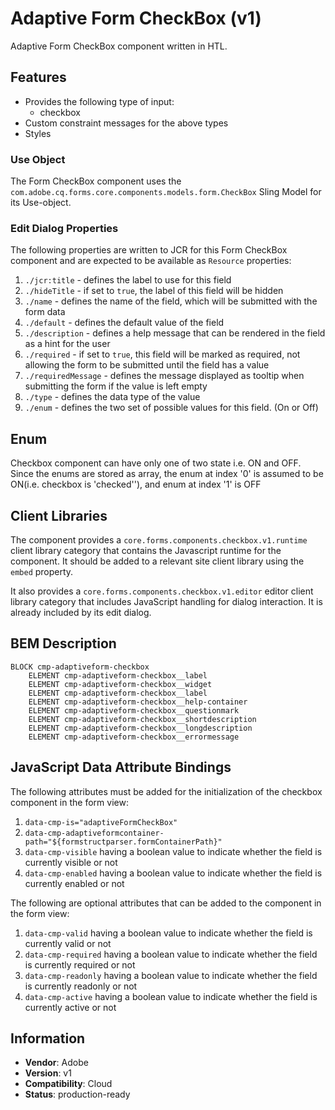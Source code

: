 <!--
Copyright 2023 Adobe

Licensed under the Apache License, Version 2.0 (the "License");
you may not use this file except in compliance with the License.
You may obtain a copy of the License at

    http://www.apache.org/licenses/LICENSE-2.0

Unless required by applicable law or agreed to in writing, software
distributed under the License is distributed on an "AS IS" BASIS,
WITHOUT WARRANTIES OR CONDITIONS OF ANY KIND, either express or implied.
See the License for the specific language governing permissions and
limitations under the License.
-->
Adaptive Form CheckBox (v1)
====
Adaptive Form CheckBox component written in HTL.

## Features

* Provides the following type of input:
  * checkbox
* Custom constraint messages for the above types
* Styles

### Use Object
The Form CheckBox component uses the `com.adobe.cq.forms.core.components.models.form.CheckBox` Sling Model for its Use-object.

### Edit Dialog Properties
The following properties are written to JCR for this Form CheckBox component and are expected to be available as `Resource` properties:

1. `./jcr:title` - defines the label to use for this field
2. `./hideTitle` - if set to `true`, the label of this field will be hidden
3. `./name` - defines the name of the field, which will be submitted with the form data
4. `./default` - defines the default value of the field
5. `./description` - defines a help message that can be rendered in the field as a hint for the user
6. `./required` - if set to `true`, this field will be marked as required, not allowing the form to be submitted until the field has a value
7. `./requiredMessage` - defines the message displayed as tooltip when submitting the form if the value is left empty
8. `./type` - defines the data type of the value
9. `./enum` - defines the two set of possible values for this field. (On or Off)

## Enum
Checkbox component can have only one of two state i.e. ON and OFF. Since the enums are stored as array, the enum at index '0' is assumed to be ON(i.e. checkbox is 'checked''), and enum at index '1' is OFF

## Client Libraries
The component provides a `core.forms.components.checkbox.v1.runtime` client library category that contains the Javascript runtime for the component. 
It should be added to a relevant site client library using the `embed` property.

It also provides a `core.forms.components.checkbox.v1.editor` editor client library category that includes
JavaScript handling for dialog interaction. It is already included by its edit dialog.

## BEM Description
```
BLOCK cmp-adaptiveform-checkbox
    ELEMENT cmp-adaptiveform-checkbox__label
    ELEMENT cmp-adaptiveform-checkbox__widget
    ELEMENT cmp-adaptiveform-checkbox__label
    ELEMENT cmp-adaptiveform-checkbox__help-container
    ELEMENT cmp-adaptiveform-checkbox__questionmark
    ELEMENT cmp-adaptiveform-checkbox__shortdescription
    ELEMENT cmp-adaptiveform-checkbox__longdescription
    ELEMENT cmp-adaptiveform-checkbox__errormessage
```

## JavaScript Data Attribute Bindings

The following attributes must be added for the initialization of the checkbox component in the form view:  
 1. `data-cmp-is="adaptiveFormCheckBox"`
 2. `data-cmp-adaptiveformcontainer-path="${formstructparser.formContainerPath}"`
 3. `data-cmp-visible` having a boolean value to indicate whether the field is currently visible or not
 4. `data-cmp-enabled` having a boolean value to indicate whether the field is currently enabled or not

The following are optional attributes that can be added to the component in the form view:
1. `data-cmp-valid` having a boolean value to indicate whether the field is currently valid or not
2. `data-cmp-required` having a boolean value to indicate whether the field is currently required or not
3. `data-cmp-readonly` having a boolean value to indicate whether the field is currently readonly or not
4. `data-cmp-active` having a boolean value to indicate whether the field is currently active or not

 
## Information
* **Vendor**: Adobe
* **Version**: v1
* **Compatibility**: Cloud
* **Status**: production-ready



